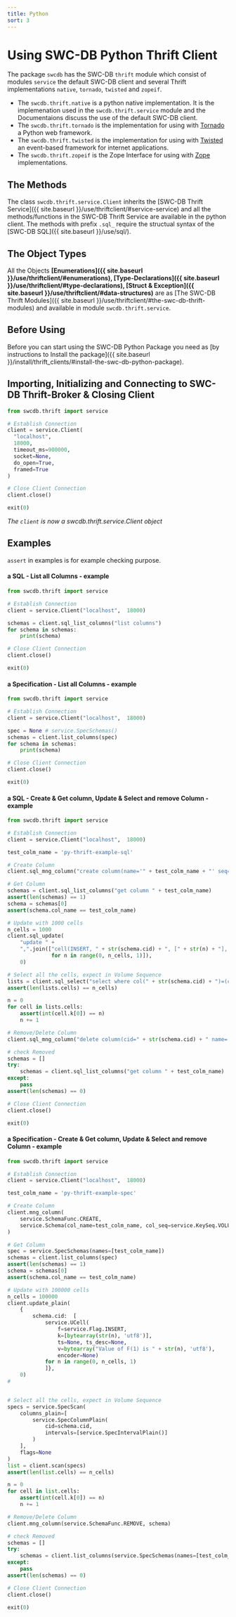 ```yaml
---
title: Python
sort: 3
---
```



# Using SWC-DB Python Thrift Client
The package `swcdb` has the SWC-DB ```thrift``` module which consist of modules ```service``` the default SWC-DB client and several Thrift implementations ```native```,  ```tornado```, ```twisted``` and ```zopeif```.
* The ```swcdb.thrift.native``` is a python native implementation. It is the implemenation used in the ```swcdb.thrift.service``` module and the Documentaions discuss the use of the default SWC-DB client.
* The ```swcdb.thrift.tornado``` is the implementation for using with [Tornado](https://pypi.org/project/tornado/) a Python web framework.
* The ```swcdb.thrift.twisted``` is the implementation for using with [Twisted](https://pypi.org/project/twisted/) an event-based framework for internet applications.
* The ```swcdb.thrift.zopeif``` is the Zope Interface for using with [Zope](https://pypi.org/project/zope/) implementations.



## The Methods
The class `swcdb.thrift.service.Client` inherits the [SWC-DB Thrift Service]({{ site.baseurl }}/use/thriftclient/#service-service) and all the methods/functions in the SWC-DB Thrift Service are available in the python client. The methods with prefix ```.sql_``` require the structual syntax of the [SWC-DB SQL]({{ site.baseurl }}/use/sql/).



## The Object Types
All the Objects **[Enumerations]({{ site.baseurl }}/use/thriftclient/#enumerations), [Type-Declarations]({{ site.baseurl }}/use/thriftclient/#type-declarations), [Struct & Exception]({{ site.baseurl }}/use/thriftclient/#data-structures)** are as [The SWC-DB Thrift Modules]({{ site.baseurl }}/use/thriftclient/#the-swc-db-thrift-modules) and available in module `swcdb.thrift.service`.



## Before Using
Before you can start using the SWC-DB Python Package you need as [by instructions to Install the package]({{ site.baseurl }}/install/thrift_clients/#install-the-swc-db-python-package).



## Importing, Initializing and Connecting to SWC-DB Thrift-Broker & Closing Client
```python
from swcdb.thrift import service

# Establish Connection
client = service.Client(
  "localhost",
  18000,
  timeout_ms=900000,
  socket=None,
  do_open=True,
  framed=True
)

# Close Client Connection
client.close()

exit(0)
```
_The `client` is now a swcdb.thrift.service.Client object_




## Examples
```assert``` in examples is for example checking purpose.



#### a SQL - List all Columns - example

```python
from swcdb.thrift import service

# Establish Connection
client = service.Client("localhost",  18000)

schemas = client.sql_list_columns("list columns")
for schema in schemas:
    print(schema)

# Close Client Connection
client.close()

exit(0)
```



#### a Specification - List all Columns - example

```python
from swcdb.thrift import service

# Establish Connection
client = service.Client("localhost",  18000)

spec = None # service.SpecSchemas()
schemas = client.list_columns(spec)
for schema in schemas:
    print(schema)

# Close Client Connection
client.close()

exit(0)
```



#### a SQL - Create & Get column, Update & Select and remove Column - example

```python
from swcdb.thrift import service

# Establish Connection
client = service.Client("localhost",  18000)

test_colm_name = 'py-thrift-example-sql'

# Create Column
client.sql_mng_column("create column(name='" + test_colm_name + "' seq=VOLUME)")

# Get Column
schemas = client.sql_list_columns("get column " + test_colm_name)
assert(len(schemas) == 1)
schema = schemas[0]
assert(schema.col_name == test_colm_name)

# Update with 1000 cells
n_cells = 1000
client.sql_update(
    "update " +
    ",".join(["cell(INSERT, " + str(schema.cid) + ", [" + str(n) + "], '', 'Value of F(1) is " + str(n) + "')"
              for n in range(0, n_cells, 1)]),
    0)

# Select all the cells, expect in Volume Sequence
lists = client.sql_select("select where col(" + str(schema.cid) + ")=(cells=())")
assert(len(lists.cells) == n_cells)

n = 0
for cell in lists.cells:
    assert(int(cell.k[0]) == n)
    n += 1

# Remove/Delete Column
client.sql_mng_column("delete column(cid=" + str(schema.cid) + " name='" + schema.col_name + "')")

# check Removed
schemas = []
try:
    schemas = client.sql_list_columns("get column " + test_colm_name)
except:
    pass
assert(len(schemas) == 0)

# Close Client Connection
client.close()

exit(0)
```



#### a Specification - Create & Get column, Update & Select and remove Column - example

```python
from swcdb.thrift import service

# Establish Connection
client = service.Client("localhost",  18000)

test_colm_name = 'py-thrift-example-spec'

# Create Column
client.mng_column(
    service.SchemaFunc.CREATE,
    service.Schema(col_name=test_colm_name, col_seq=service.KeySeq.VOLUME)
)

# Get Column
spec = service.SpecSchemas(names=[test_colm_name])
schemas = client.list_columns(spec)
assert(len(schemas) == 1)
schema = schemas[0]
assert(schema.col_name == test_colm_name)

# Update with 100000 cells
n_cells = 100000
client.update_plain(
    {
        schema.cid:  [
            service.UCell(
                f=service.Flag.INSERT,
                k=[bytearray(str(n), 'utf8')],
                ts=None, ts_desc=None,
                v=bytearray("Value of F(1) is " + str(n), 'utf8'),
                encoder=None)
            for n in range(0, n_cells, 1)
            ]},
    0)
#


# Select all the cells, expect in Volume Sequence
specs = service.SpecScan(
    columns_plain=[
        service.SpecColumnPlain(
            cid=schema.cid,
            intervals=[service.SpecIntervalPlain()]
        )
    ],
    flags=None
)
list = client.scan(specs)
assert(len(list.cells) == n_cells)

n = 0
for cell in list.cells:
    assert(int(cell.k[0]) == n)
    n += 1

# Remove/Delete Column
client.mng_column(service.SchemaFunc.REMOVE, schema)

# check Removed
schemas = []
try:
    schemas = client.list_columns(service.SpecSchemas(names=[test_colm_name]))
except:
    pass
assert(len(schemas) == 0)

# Close Client Connection
client.close()

exit(0)
```

